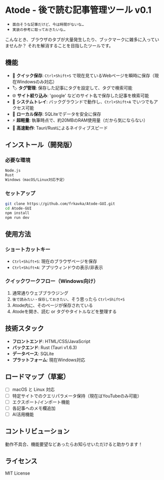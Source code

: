 # Atode - 後で読む記事管理ツール v0.1

- `面白そうな記事だけど、今は時間がないな…`
- `実装の参考に取っておきたいな…`

こんなとき、ブラウザのタブが大量発生したり、ブックマークに雑多に入っていませんか？
それを解消することを目指したツールです。



## 機能

- 🔗 **クイック保存**: `Ctrl+Shift+S` で現在見ているWebページを瞬時に保存（現在Windowsのみ対応）
- 🏷️ **タグ管理**: 保存した記事にタグを設定して、タグで検索可能
- 🌐 **サイト絞り込み**: 'google' などのサイト名で保存した記事を検索可能
- 📱 **システムトレイ**: バックグラウンドで動作し、`Ctrl+Shift+A` でいつでもアクセス可能
- 💾 **ローカル保存**: SQLiteでデータを安全に保存
- ⚡ **超軽量**: 執筆時点で、約20MBのRAM使用量（だから気にならない）
- 🚀 **高速動作**: Tauri/Rustによるネイティブスピード

## インストール（開発版）

### 必要な環境
```bash
Node.js
Rust
Windows（macOS/Linux対応予定）
```

### セットアップ
```bash
git clone https://github.com/frkavka/Atode-GUI.git
cd Atode-GUI
npm install
npm run dev
```

## 使用方法

### ショートカットキー
- `Ctrl+Shift+S`: 現在のブラウザページを保存
- `Ctrl+Shift+A`: アプリウィンドウの表示/非表示

### クイックワークフロー（Windows向け）

1. 通常通りウェブブラウジング
2. `後で読みたい・保存しておきたい`、そう思ったら `Ctrl+Shift+S`
3. Atode内に、そのページが保存されている
4. Atodeを開き、読む or タグやタイトルなどを整理する

## 技術スタック
- **フロントエンド**: HTML/CSS/JavaScript
- **バックエンド**: Rust (Tauri v1.6.3)
- **データベース**: SQLite
- **プラットフォーム**: 現在Windows対応

## ロードマップ（草案）
- [ ] macOS と Linux 対応
- [ ] 特定サイトでのクエリパラメータ保持（現在はYouTubeのみ可能）
- [ ] エクスポート/インポート機能
- [ ] 各記事へのメモ欄追加
- [ ] AI活用機能

## コントリビューション
動作不具合、機能要望などあったらお知らせいただけると助かります！

## ライセンス
MIT License

